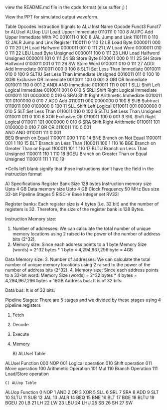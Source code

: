 
view the README.md file in the code format (else suffer ;) )

View the PPT for simulated output waveform.

Table Opcodes
Instruction	Signals to ALU
Inst 	Name 	                         Opcode 	Funct3 	Funct7 	br 	ALUsel 	ALUop 
LUI 	Load Upper Immediate 	        0110111 	 	 	0 	100 	8 
AUIPC 	Add Upper Immediate With PC     0010111 	 	 	0 	100 	8 
JAL 	Jump and Link               	1101111 	 	 	0 	110 	12 
JALR 	Jump and Link Register      	1100111 	 	 	0 	110 	12 
LB 	    Load Byte 	                    0000011 	000 	 	0 	111 	20 
LH 	    Load Halfword               	0000011 	001 	 	0 	111 	21 
LW   	Load Word 	                    0000011 	010 	 	0 	111 	22 
LBU 	Load Byte Unsigned             	0000011 	100 	 	0 	111 	23 
LHU 	Load Halfword Unsigned      	0000011 	101 	 	0 	111 	24 
SB  	Store Byte 	                    0100011 	000 	 	0 	111 	25 
SH  	Store Halfword 	                0100011 	001 	 	0 	111 	26 
SW  	Store Word 	                    0100011 	010 	 	0 	111 	27 
ADDI 	Add Immediate 	                0010011 	000 	 	0 	100 	8 
SLTI 	Set Less Than Immediate     	0010011 	010 	 	0 	100 	9 
SLTIU 	Set Less Than Immediate Unsigned 	0010011 	011 	 	0 	100 	10 
XORI 	Exclusive OR Immediate 	         0010011 	100 	 	0 	001 	3 
ORI 	OR Immediate 	                0010011 	110 	 	0 	001 	2 
ANDI    AND Immediate 	                0010011 	111 	 	0 	001 	1 
SLLI 	Shift Left Logical Immediate 	0010011 	001 	 	0 	010 	5 
SRLI 	Shift Right Logical Immediate 	0010011 	101 	0000000 	0 	010 	6 
SRAI 	Shift Right Arithmetic Immediate 	0010011 	101 	0100000 	0 	010 	7 
ADD 	Add 	                        0110011 	000 	0000000 	0 	100 	8 
SUB 	Subtract 	                    0110011 	000 	0100000 	0 	100 	11 
SLL 	Shift Left Logical 	            0110011 	001 	0000000 	0 	010 	5 
SLT 	Set Less Than 	                0110011 	010 	 	0 	100 	6 
SLTU 	Set Less Than Unsigned 	        0110011 	011 	 	0 	100 	6 
XOR 	Exclusive OR 	                0110011 	100 	 	0 	001 	3 
SRL 	Shift Right Logical            	0110011 	101 	0000000 	0 	010 	6 
SRA  	Shift Right Arithmetic      	0110011 	101  	0100000 	0 	010 	7 
OR  	OR 	                            0110011 	110 	 	0 	001 	 
AND 	AND 	                        0110011 	111 	 	0 	001 	 
BEQ 	Branch on Equal              	1100011 	000 	 	1 	110 	14 
BNE 	Branch on Not Equal          	1100011 	001 	 	1 	110 	15 
BLT 	Branch on Less Than 	        1100011 	100 	 	1 	110 	16 
BGE 	Branch on Greater Than or Equal 	1100011 	101 	 	1 	110 	17 
BLTU 	Branch on Less Than Unsigned 	1100011 	110 	 	1 	110 	18 
BGEU 	Branch on Greater Than or Equal Unsigned 	1100011 	111 	 	1 	110 	19 

*Cells left blank signify that those instructions don’t have the field in the instruction format

 



A)	Specifications
Register Bank Size	128 bytes
Instruction memory size	Upto 4 GB
Data memory size	Upto 4 GB
Clock Frequency	50 MHz
Bus size	32-bit
Pipeline Stages	5
RISC-V Base Integer set	RV32I

Register banks:
Each register size is 4 bytes (i.e. 32 bit) and the number of registers is 32.
Therefore, the size of the register bank is 128 Bytes.

Instruction Memory size:
1.	Number of addresses: We can calculate the total number of unique memory locations using 2 raised to the power of the number of address bits (2^32).
2.	Memory size: Since each address points to a 1 byte
Memory Size (words) = 2^32 bytes * 1 byte = 4,294,967,296 byte = 4GB

Data Memory size:
3.	Number of addresses: We can calculate the total number of unique memory locations using 2 raised to the power of the number of address bits (2^32).
4.	Memory size: Since each address points to a 32-bit word:
Memory Size (words) = 2^32 bytes * 4 bytes = 4,294,967,296 bytes = 16GB
Address bus: It is of 32 bits.

Data bus: It is of 32 bits.

Pipeline Stages: There are 5 stages and we divided by these stages using 4 pipeline registers

1)	Fetch 
2)	Decode
3)	Execute
4)	Memory


    B) ALUsel Table

ALUsel	Function
000	NOP
001	Logical operation
010	Shift operation
011	Move operation
100	Arithmetic Operation
101	Mul
110	Branch Operation
111	Load/Store operation

    C) ALUop Table

ALUop	Function
0	NOP
1	AND
2	OR
3	XOR
5	SLL
6	SRL
7	SRA
8	ADD
9	SLT
10	SLTU
11	SUB
12	JAL
13	JALR
14	BEQ
15	BNE
16	BLT
17	BGE
18	BLTU
19	BGEU
20	LB 
21	LH
22	LW
23	LBU
24	LHU
25	SB
26	SH
27	SW

